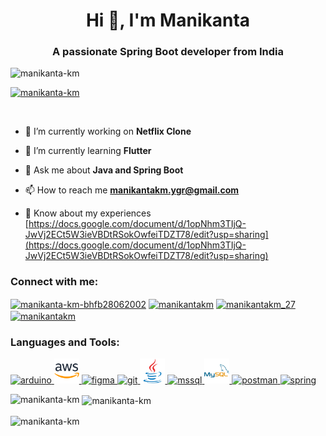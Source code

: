 <h1 align="center">Hi 👋, I'm Manikanta</h1>
<h3 align="center">A passionate Spring Boot developer from India</h3>

<p align="left"> <img src="https://komarev.com/ghpvc/?username=manikanta-km&label=Profile%20views&color=0e75b6&style=flat" alt="manikanta-km" /> </p>

<p align="left"> <a href="https://github.com/ryo-ma/github-profile-trophy"><img src="https://github-profile-trophy.vercel.app/?username=manikanta-km" alt="manikanta-km" /></a> </p>

<p align="left"> <a href="https://twitter.com/" target="blank"><img src="https://img.shields.io/twitter/follow/?logo=twitter&style=for-the-badge" alt="" /></a> </p>

- 🔭 I’m currently working on **Netflix Clone**

- 🌱 I’m currently learning **Flutter**

- 💬 Ask me about **Java and Spring Boot**

- 📫 How to reach me **manikantakm.ygr@gmail.com**

- 📄 Know about my experiences [https://docs.google.com/document/d/1opNhm3TIjQ-JwVj2ECt5W3ieVBDtRSokOwfeiTDZT78/edit?usp=sharing](https://docs.google.com/document/d/1opNhm3TIjQ-JwVj2ECt5W3ieVBDtRSokOwfeiTDZT78/edit?usp=sharing)

<h3 align="left">Connect with me:</h3>
<p align="left">
<a href="https://linkedin.com/in/manikanta-km-bhfb28062002" target="blank"><img align="center" src="https://raw.githubusercontent.com/rahuldkjain/github-profile-readme-generator/master/src/images/icons/Social/linked-in-alt.svg" alt="manikanta-km-bhfb28062002" height="30" width="40" /></a>
<a href="https://fb.com/manikantakm" target="blank"><img align="center" src="https://raw.githubusercontent.com/rahuldkjain/github-profile-readme-generator/master/src/images/icons/Social/facebook.svg" alt="manikantakm" height="30" width="40" /></a>
<a href="https://www.hackerrank.com/manikantakm_27" target="blank"><img align="center" src="https://raw.githubusercontent.com/rahuldkjain/github-profile-readme-generator/master/src/images/icons/Social/hackerrank.svg" alt="manikantakm_27" height="30" width="40" /></a>
<a href="https://www.leetcode.com/manikantakm" target="blank"><img align="center" src="https://raw.githubusercontent.com/rahuldkjain/github-profile-readme-generator/master/src/images/icons/Social/leet-code.svg" alt="manikantakm" height="30" width="40" /></a>
</p>

<h3 align="left">Languages and Tools:</h3>
<p align="left"> <a href="https://www.arduino.cc/" target="_blank" rel="noreferrer"> <img src="https://cdn.worldvectorlogo.com/logos/arduino-1.svg" alt="arduino" width="40" height="40"/> </a> <a href="https://aws.amazon.com" target="_blank" rel="noreferrer"> <img src="https://raw.githubusercontent.com/devicons/devicon/master/icons/amazonwebservices/amazonwebservices-original-wordmark.svg" alt="aws" width="40" height="40"/> </a> <a href="https://www.figma.com/" target="_blank" rel="noreferrer"> <img src="https://www.vectorlogo.zone/logos/figma/figma-icon.svg" alt="figma" width="40" height="40"/> </a> <a href="https://git-scm.com/" target="_blank" rel="noreferrer"> <img src="https://www.vectorlogo.zone/logos/git-scm/git-scm-icon.svg" alt="git" width="40" height="40"/> </a> <a href="https://www.java.com" target="_blank" rel="noreferrer"> <img src="https://raw.githubusercontent.com/devicons/devicon/master/icons/java/java-original.svg" alt="java" width="40" height="40"/> </a> <a href="https://www.microsoft.com/en-us/sql-server" target="_blank" rel="noreferrer"> <img src="https://www.svgrepo.com/show/303229/microsoft-sql-server-logo.svg" alt="mssql" width="40" height="40"/> </a> <a href="https://www.mysql.com/" target="_blank" rel="noreferrer"> <img src="https://raw.githubusercontent.com/devicons/devicon/master/icons/mysql/mysql-original-wordmark.svg" alt="mysql" width="40" height="40"/> </a> <a href="https://postman.com" target="_blank" rel="noreferrer"> <img src="https://www.vectorlogo.zone/logos/getpostman/getpostman-icon.svg" alt="postman" width="40" height="40"/> </a> <a href="https://spring.io/" target="_blank" rel="noreferrer"> <img src="https://www.vectorlogo.zone/logos/springio/springio-icon.svg" alt="spring" width="40" height="40"/> </a> </p>

<p><img align="left" src="https://github-readme-stats.vercel.app/api/top-langs?username=manikanta-km&show_icons=true&locale=en&layout=compact" alt="manikanta-km" /></p>

<p>&nbsp;<img align="center" src="https://github-readme-stats.vercel.app/api?username=manikanta-km&show_icons=true&locale=en" alt="manikanta-km" /></p>

<p><img align="center" src="https://github-readme-streak-stats.herokuapp.com/?user=manikanta-km&" alt="manikanta-km" /></p>
